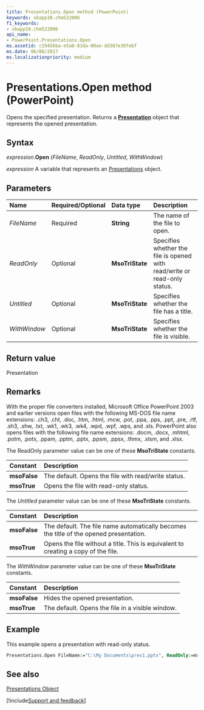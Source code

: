```yaml
---
title: Presentations.Open method (PowerPoint)
keywords: vbapp10.chm522006
f1_keywords:
- vbapp10.chm522006
api_name:
- PowerPoint.Presentations.Open
ms.assetid: c19456ba-e5a8-83da-00ae-dd387e38febf
ms.date: 06/08/2017
ms.localizationpriority: medium
---
```



# Presentations.Open method (PowerPoint)

Opens the specified presentation. Returns a **[Presentation](PowerPoint.Presentation.md)** object that represents the opened presentation.


## Syntax

_expression_.**Open** (_FileName_, _ReadOnly_, _Untitled_, _WithWindow_)

_expression_ A variable that represents an [Presentations](PowerPoint.Presentations.md) object.


## Parameters

|Name|Required/Optional|Data type|Description|
|:-----|:-----|:-----|:-----|
| _FileName_|Required|**String**|The name of the file to open.|
| _ReadOnly_|Optional|**MsoTriState**|Specifies whether the file is opened with read/write or read-only status.|
| _Untitled_|Optional|**MsoTriState**|Specifies whether the file has a title.|
| _WithWindow_|Optional|**MsoTriState**|Specifies whether the file is visible.|

## Return value

Presentation


## Remarks

With the proper file converters installed, Microsoft Office PowerPoint 2003 and earlier versions open files with the following MS-DOS file name extensions: .ch3, .cht, .doc, .htm, .html, .mcw, .pot, .ppa, .pps, .ppt, .pre, .rtf, .sh3, .shw, .txt, .wk1, .wk3, .wk4, .wpd, .wpf, .wps, and .xls. PowerPoint also opens files with the following file name extensions: .docm, .docx, .mhtml, .potm, .potx, .ppam, .pptm, .pptx, .ppsm, .ppsx, .thmx, .xlsm, and .xlsx.

The ReadOnly parameter value can be one of these **MsoTriState** constants.



|Constant|Description|
|:-----|:-----|
|**msoFalse**|The default. Opens the file with read/write status.|
|**msoTrue**| Opens the file with read-only status.|

The  _Untitled_ parameter value can be one of these **MsoTriState** constants.



|Constant|Description|
|:-----|:-----|
|**msoFalse**|The default. The file name automatically becomes the title of the opened presentation.|
|**msoTrue**|Opens the file without a title. This is equivalent to creating a copy of the file.|

The  _WithWindow_ parameter value can be one of these **MsoTriState** constants.



|Constant|Description|
|:-----|:-----|
|**msoFalse**| Hides the opened presentation.|
|**msoTrue**|The default. Opens the file in a visible window.|

## Example

This example opens a presentation with read-only status.


```vb
Presentations.Open FileName:="C:\My Documents\pres1.pptx", ReadOnly:=msoTrue
```


## See also


[Presentations Object](PowerPoint.Presentations.md)

[!include[Support and feedback](~/includes/feedback-boilerplate.md)]
